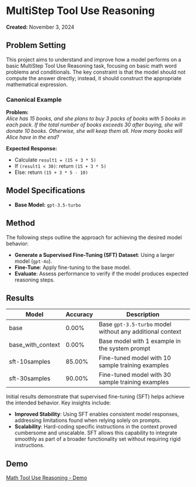 # MultiStep Tool Use Reasoning

**Created:** November 3, 2024

## Problem Setting
This project aims to understand and improve how a model performs on a basic MultiStep Tool Use Reasoning task, focusing on basic math word problems and conditionals. The key constraint is that the model should not compute the answer directly; instead, it should construct the appropriate mathematical expression.

### Canonical Example
**Problem:**  
*Alice has 15 books, and she plans to buy 3 packs of books with 5 books in each pack. If the total number of books exceeds 30 after buying, she will donate 10 books. Otherwise, she will keep them all. How many books will Alice have in the end?*

**Expected Response:**  
- Calculate `result1 = (15 + 3 * 5)`
- If `(result1 < 30)`: return `(15 + 3 * 5)`
- Else: return `(15 + 3 * 5 - 10)`

## Model Specifications
- **Base Model:** `gpt-3.5-turbo`

## Method
The following steps outline the approach for achieving the desired model behavior:

- **Generate a Supervised Fine-Tuning (SFT) Dataset**: Using a larger model (`gpt-4o`).
- **Fine-Tune**: Apply fine-tuning to the base model.
- **Evaluate**: Assess performance to verify if the model produces expected reasoning steps.

## Results

| Model                | Accuracy | Description                                             |
|----------------------|----------|---------------------------------------------------------|
| base                 | 0.00%    | Base `gpt-3.5-turbo` model without any additional context |
| base_with_context    | 0.00%    | Base model with 1 example in the system prompt          |
| sft-10samples        | 85.00%   | Fine-tuned model with 10 sample training examples       |
| sft-30samples        | 90.00%   | Fine-tuned model with 30 sample training examples       |

Initial results demonstrate that supervised fine-tuning (SFT) helps achieve the intended behavior. Key insights include:

- **Improved Stability**: Using SFT enables consistent model responses, addressing limitations found when relying solely on prompts.
- **Scalability**: Hard-coding specific instructions in the context proved cumbersome and unscalable. SFT allows this capability to integrate smoothly as part of a broader functionality set without requiring rigid instructions.

## Demo
[Math Tool Use Reasoning - Demo](https://github.com/user-attachments/assets/6c5c5190-54f2-45f3-ab13-2294ac8ffaea)

